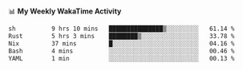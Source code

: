 <!--
**stamp711/stamp711** is a ✨ _special_ ✨ repository because its `README.md` (this file) appears on your GitHub profile.

Here are some ideas to get you started:

- 🔭 I’m currently working on ...
- 🌱 I’m currently learning ...
- 👯 I’m looking to collaborate on ...
- 🤔 I’m looking for help with ...
- 💬 Ask me about ...
- 📫 How to reach me: ...
- 😄 Pronouns: ...
- ⚡ Fun fact: ...
-->

📊 **My Weekly WakaTime Activity**

<!--START_SECTION:waka-->

```txt
sh          9 hrs 10 mins   ███████████████▒░░░░░░░░░   61.14 %
Rust        5 hrs 3 mins    ████████▒░░░░░░░░░░░░░░░░   33.78 %
Nix         37 mins         █░░░░░░░░░░░░░░░░░░░░░░░░   04.16 %
Bash        4 mins          ░░░░░░░░░░░░░░░░░░░░░░░░░   00.46 %
YAML        1 min           ░░░░░░░░░░░░░░░░░░░░░░░░░   00.13 %
```

<!--END_SECTION:waka-->
